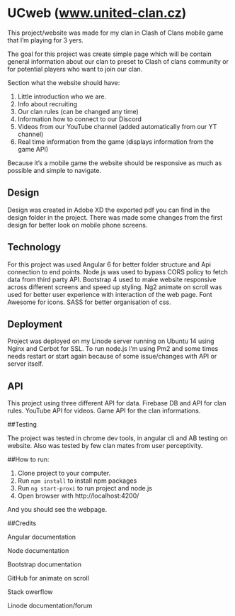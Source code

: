 # UCweb (www.united-clan.cz)



This project/website was made for my clan in Clash of Clans mobile game that I’m playing for 3 yers. 

The goal for this project was create simple page which will be contain general information about our clan to preset to Clash of clans community or for potential players who want to join our clan. 

Section what the website should have: 

1. Little introduction who we are.
2. Info about recruiting 
3. Our clan rules (can be changed any time)
4. Information how to connect to our Discord 
5. Videos from our YouTube channel (added automatically from our YT channel)
6. Real time information from the game (displays information from the game API)

Because it’s a mobile game the website should be responsive as much as possible and simple to navigate. 

## Design

Design was created in Adobe XD the exported pdf you can find in the design folder in the project. There was made some changes from the first design for better look on mobile phone screens. 

## Technology 

For this project was used Angular 6 for better folder structure and Api connection to end points. 
Node.js was used to bypass CORS policy to fetch data from third party API. 
Bootstrap 4 used to make website responsive across different screens  and speed up styling. 
Ng2 animate on scroll was used for better user experience with interaction of the web page. 
Font Awesome for icons.
SASS for better organisation of css.

## Deployment 

Project was deployed on my Linode server running on Ubuntu 14 using Nginx and Cerbot for SSL. To run node.js I’m using Pm2 and some times needs restart or start again because of some issue/changes with API or server itself. 

## API 

This project using three different API for data.
Firebase DB and API for clan rules. 
YouTube API for videos.
Game API for the clan informations.  

##Testing 

The project was tested in chrome dev tools, in angular cli and AB testing on website. Also was tested by few clan mates from user perceptivity. 

##How to run:

1. Clone project to your computer.
2. Run `npm install` to install npm packages 
3. Run `ng start-proxi` to run project and node.js
4. Open browser with http://localhost:4200/ 

And you should see the webpage. 

##Credits

Angular documentation 

Node documentation 

Bootstrap documentation 

GitHub for animate on scroll 

Stack owerflow

Linode documentation/forum 
